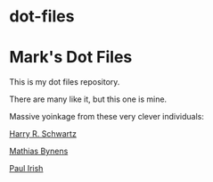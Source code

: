 # dot-files
Mark's Dot Files
================

This is my dot files repository.

There are many like it, but this one is mine.

Massive yoinkage from these very clever individuals:

[Harry R. Schwartz](https://github.com/hrs/dotfiles)

[Mathias Bynens](https://github.com/mathiasbynens/dotfiles)

[Paul Irish](https://github.com/paulirish/dotfiles)
